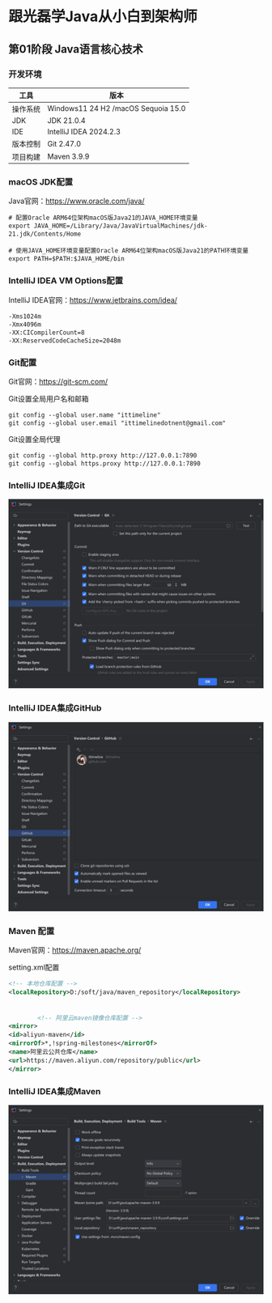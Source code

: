 # 跟光磊学Java从小白到架构师

## 第01阶段 Java语言核心技术

### 开发环境

| 工具   | 版本                                  |
|------|-------------------------------------|
| 操作系统 | Windows11 24 H2 /macOS Sequoia 15.0 |
| JDK  | JDK 21.0.4                          |
| IDE  | IntelliJ IDEA 2024.2.3              |
| 版本控制 | Git 2.47.0                          |
| 项目构建 | Maven 3.9.9                         |

### macOS JDK配置

Java官网：https://www.oracle.com/java/

   ```shell
   # 配置Oracle ARM64位架构macOS版Java21的JAVA_HOME环境变量
   export JAVA_HOME=/Library/Java/JavaVirtualMachines/jdk-21.jdk/Contents/Home
   
   # 使用JAVA_HOME环境变量配置Oracle ARM64位架构macOS版Java21的PATH环境变量
   export PATH=$PATH:$JAVA_HOME/bin
   ```

### IntelliJ IDEA VM Options配置

IntelliJ IDEA官网：https://www.jetbrains.com/idea/

```properties
-Xms1024m
-Xmx4096m
-XX:CICompilerCount=8
-XX:ReservedCodeCacheSize=2048m
```

### Git配置

Git官网：https://git-scm.com/

Git设置全局用户名和邮箱

```shell
git config --global user.name "ittimeline"
git config --global user.email "ittimelinedotnent@gmail.com"
```

Git设置全局代理

```shell
git config --global http.proxy http://127.0.0.1:7890
git config --global https.proxy http://127.0.0.1:7890
```

### IntelliJ IDEA集成Git

![IntelliJ IDEA集成Git](./README/IDEA-Git.png)

### IntelliJ IDEA集成GitHub

![ntelliJ IDEA集成GitHub](./README/IDEA-GitHub.png)

### Maven 配置

Maven官网：https://maven.apache.org/

setting.xml配置

```xml
<!-- 本地仓库配置 -->
<localRepository>D:/soft/java/maven_repository</localRepository>


        <!-- 阿里云maven镜像仓库配置 -->
<mirror>
<id>aliyun-maven</id>
<mirrorOf>*,!spring-milestones</mirrorOf>
<name>阿里云公共仓库</name>
<url>https://maven.aliyun.com/repository/public</url>
</mirror>
```

### IntelliJ IDEA集成Maven

![IntelliJ IDEA集成Maven](./README/IDEA-Maven.png)
